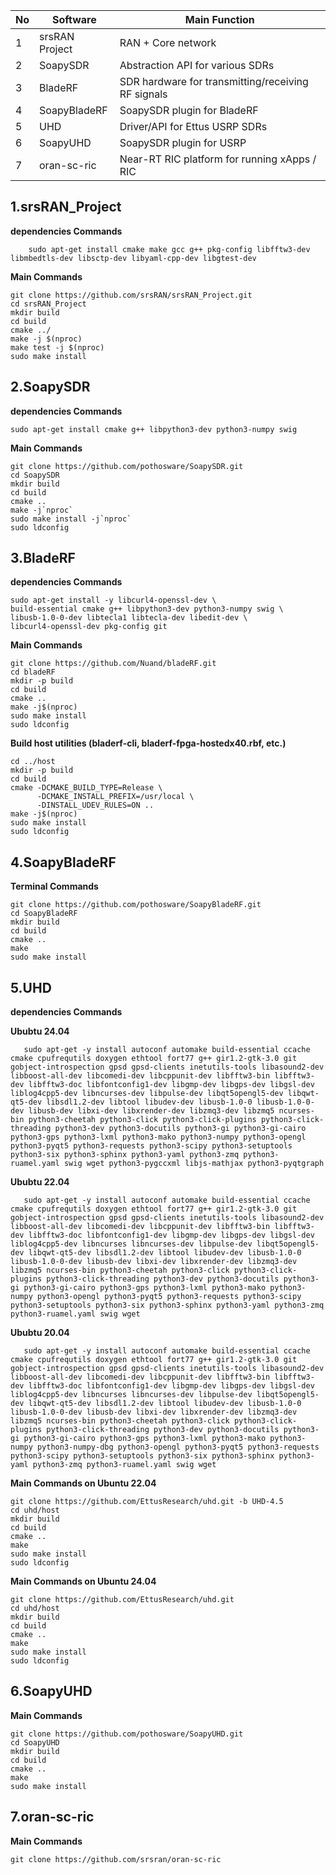 
| No | Software       | Main Function                                      |
| -- | -------------- | -------------------------------------------------- |
| 1  | srsRAN Project | RAN + Core network                                 |
| 2  | SoapySDR       | Abstraction API for various SDRs                   |
| 3  | BladeRF        | SDR hardware for transmitting/receiving RF signals |
| 4  | SoapyBladeRF   | SoapySDR plugin for BladeRF                        |
| 5  | UHD            | Driver/API for Ettus USRP SDRs                     |
| 6  | SoapyUHD       | SoapySDR plugin for USRP                           |
| 7  | oran-sc-ric    | Near-RT RIC platform for running xApps / RIC       |




## 1.srsRAN_Project

**dependencies Commands**

        sudo apt-get install cmake make gcc g++ pkg-config libfftw3-dev libmbedtls-dev libsctp-dev libyaml-cpp-dev libgtest-dev

**Main Commands**

    git clone https://github.com/srsRAN/srsRAN_Project.git
    cd srsRAN_Project
    mkdir build
    cd build
    cmake ../
    make -j $(nproc)
    make test -j $(nproc)
    sudo make install


## 2.SoapySDR

**dependencies Commands**

    sudo apt-get install cmake g++ libpython3-dev python3-numpy swig

**Main Commands**

    git clone https://github.com/pothosware/SoapySDR.git
    cd SoapySDR
    mkdir build
    cd build
    cmake ..
    make -j`nproc`
    sudo make install -j`nproc`
    sudo ldconfig


## 3.BladeRF

**dependencies Commands**

    sudo apt-get install -y libcurl4-openssl-dev \
    build-essential cmake g++ libpython3-dev python3-numpy swig \
    libusb-1.0-0-dev libtecla1 libtecla-dev libedit-dev \
    libcurl4-openssl-dev pkg-config git

**Main Commands**

    git clone https://github.com/Nuand/bladeRF.git
    cd bladeRF
    mkdir -p build
    cd build
    cmake ..
    make -j$(nproc)
    sudo make install
    sudo ldconfig
 
**Build host utilities (bladerf-cli, bladerf-fpga-hostedx40.rbf, etc.)**

    cd ../host
    mkdir -p build
    cd build
    cmake -DCMAKE_BUILD_TYPE=Release \
          -DCMAKE_INSTALL_PREFIX=/usr/local \
          -DINSTALL_UDEV_RULES=ON ..
    make -j$(nproc)
    sudo make install
    sudo ldconfig
    

## 4.SoapyBladeRF

**Terminal Commands**

    git clone https://github.com/pothosware/SoapyBladeRF.git
    cd SoapyBladeRF
    mkdir build
    cd build
    cmake ..
    make
    sudo make install


## 5.UHD

**dependencies Commands**

**Ububtu 24.04**

       sudo apt-get -y install autoconf automake build-essential ccache cmake cpufrequtils doxygen ethtool fort77 g++ gir1.2-gtk-3.0 git gobject-introspection gpsd gpsd-clients inetutils-tools libasound2-dev libboost-all-dev libcomedi-dev libcppunit-dev libfftw3-bin libfftw3-dev libfftw3-doc libfontconfig1-dev libgmp-dev libgps-dev libgsl-dev liblog4cpp5-dev libncurses-dev libpulse-dev libqt5opengl5-dev libqwt-qt5-dev libsdl1.2-dev libtool libudev-dev libusb-1.0-0 libusb-1.0-0-dev libusb-dev libxi-dev libxrender-dev libzmq3-dev libzmq5 ncurses-bin python3-cheetah python3-click python3-click-plugins python3-click-threading python3-dev python3-docutils python3-gi python3-gi-cairo python3-gps python3-lxml python3-mako python3-numpy python3-opengl python3-pyqt5 python3-requests python3-scipy python3-setuptools python3-six python3-sphinx python3-yaml python3-zmq python3-ruamel.yaml swig wget python3-pygccxml libjs-mathjax python3-pyqtgraph


**Ububtu 22.04**

       sudo apt-get -y install autoconf automake build-essential ccache cmake cpufrequtils doxygen ethtool fort77 g++ gir1.2-gtk-3.0 git gobject-introspection gpsd gpsd-clients inetutils-tools libasound2-dev libboost-all-dev libcomedi-dev libcppunit-dev libfftw3-bin libfftw3-dev libfftw3-doc libfontconfig1-dev libgmp-dev libgps-dev libgsl-dev liblog4cpp5-dev libncurses libncurses-dev libpulse-dev libqt5opengl5-dev libqwt-qt5-dev libsdl1.2-dev libtool libudev-dev libusb-1.0-0 libusb-1.0-0-dev libusb-dev libxi-dev libxrender-dev libzmq3-dev libzmq5 ncurses-bin python3-cheetah python3-click python3-click-plugins python3-click-threading python3-dev python3-docutils python3-gi python3-gi-cairo python3-gps python3-lxml python3-mako python3-numpy python3-opengl python3-pyqt5 python3-requests python3-scipy python3-setuptools python3-six python3-sphinx python3-yaml python3-zmq python3-ruamel.yaml swig wget

**Ububtu 20.04**

       sudo apt-get -y install autoconf automake build-essential ccache cmake cpufrequtils doxygen ethtool fort77 g++ gir1.2-gtk-3.0 git gobject-introspection gpsd gpsd-clients inetutils-tools libasound2-dev libboost-all-dev libcomedi-dev libcppunit-dev libfftw3-bin libfftw3-dev libfftw3-doc libfontconfig1-dev libgmp-dev libgps-dev libgsl-dev liblog4cpp5-dev libncurses libncurses-dev libpulse-dev libqt5opengl5-dev libqwt-qt5-dev libsdl1.2-dev libtool libudev-dev libusb-1.0-0 libusb-1.0-0-dev libusb-dev libxi-dev libxrender-dev libzmq3-dev libzmq5 ncurses-bin python3-cheetah python3-click python3-click-plugins python3-click-threading python3-dev python3-docutils python3-gi python3-gi-cairo python3-gps python3-lxml python3-mako python3-numpy python3-numpy-dbg python3-opengl python3-pyqt5 python3-requests python3-scipy python3-setuptools python3-six python3-sphinx python3-yaml python3-zmq python3-ruamel.yaml swig wget

**Main Commands on Ubuntu 22.04**

    git clone https://github.com/EttusResearch/uhd.git -b UHD-4.5
    cd uhd/host
    mkdir build
    cd build
    cmake ..
    make
    sudo make install
    sudo ldconfig

**Main Commands on Ubuntu 24.04**

    git clone https://github.com/EttusResearch/uhd.git
    cd uhd/host
    mkdir build
    cd build
    cmake ..
    make
    sudo make install
    sudo ldconfig


## 6.SoapyUHD

**Main Commands**

    git clone https://github.com/pothosware/SoapyUHD.git
    cd SoapyUHD
    mkdir build
    cd build
    cmake ..
    make
    sudo make install

## 7.oran-sc-ric

**Main Commands**

    git clone https://github.com/srsran/oran-sc-ric


























    
